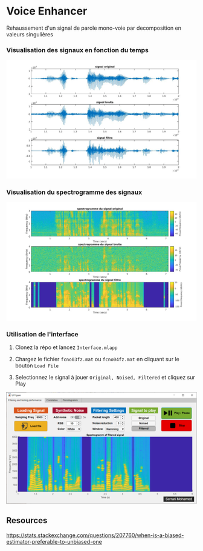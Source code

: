 # Voice Enhancer

Rehaussement d'un signal de parole mono-voie par decomposition en valeurs singulières

### Visualisation des signaux en fonction du temps

![](figures/signal_time.jpg)


### Visualisation du spectrogramme des signaux

![](figures/signal_spectrogramme.jpg)

### Utilisation de l'interface

1. Clonez la répo et lancez `Interface.mlapp`

2. Chargez le fichier `fcno03fz.mat` ou `fcno04fz.mat` en cliquant sur le bouton `Load File`

3. Selectionnez le signal à jouer `Original, Noised, Filtered` et cliquez sur Play

![](figures/interface.png)


## Resources

https://stats.stackexchange.com/questions/207760/when-is-a-biased-estimator-preferable-to-unbiased-one